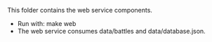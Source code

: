 This folder contains the web service components.
- Run with: make web
- The web service consumes data/battles and data/database.json.
